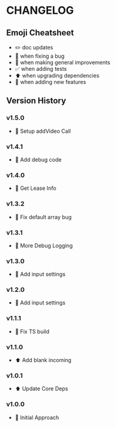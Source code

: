 # CHANGELOG

## Emoji Cheatsheet
- :pencil2: doc updates
- :bug: when fixing a bug
- :rocket: when making general improvements
- :white_check_mark: when adding tests
- :arrow_up: when upgrading dependencies
- :tada: when adding new features

## Version History

### v1.5.0

- :rocket: Setup addVideo Call

### v1.4.1

- :rocket: Add debug code

### v1.4.0

- :rocket: Get Lease Info

### v1.3.2

- :bug: Fix default array bug

### v1.3.1

- :rocket: More Debug Logging

### v1.3.0

- :rocket: Add input settings

### v1.2.0

- :rocket: Add input settings

### v1.1.1

- :bug: Fix TS build

### v1.1.0

- :arrow_up: Add blank incoming

### v1.0.1

- :arrow_up: Update Core Deps

### v1.0.0

- :rocket: Initial Approach

